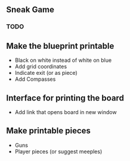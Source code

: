 ## Sneak Game

### TODO

## Make the blueprint printable

* Black on white instead of white on blue
* Add grid coordinates
* Indicate exit (or as piece)
* Add Compasses

## Interface for printing the board

* Add link that opens board in new window

## Make printable pieces

* Guns
* Player pieces (or suggest meeples)

